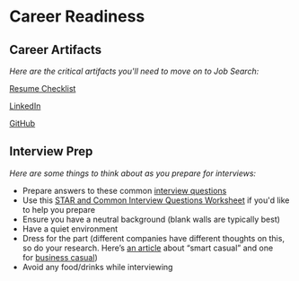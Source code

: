 # Career Readiness

## Career Artifacts

*Here are the critical artifacts you'll need to move on to Job Search:*

[Resume Checklist](Career%20Readiness%200d93fba02ce4490291ea86a27a9498e0/Resume%20Checklist%204f769635839c494bbefe49d60e48f6a7.md)

[LinkedIn](Career%20Readiness%200d93fba02ce4490291ea86a27a9498e0/LinkedIn%204557b3e22e6a456f94f42f704bfd575d.md)

[GitHub](Career%20Readiness%200d93fba02ce4490291ea86a27a9498e0/GitHub%206ffaedb76caa4d48836dd0ca448607a2.md)

## Interview Prep

*Here are some things to think about as you prepare for interviews:*

- Prepare answers to these common [interview questions](https://docs.google.com/document/d/1cdcormJk0hM3Wy70yxHzmOC17xiVnfPBBahevCbU5zo/edit?usp=sharing)
- Use this [STAR and Common Interview Questions Worksheet](https://docs.google.com/document/d/12dqHqzFTSuHxADm0E_vxMQWqyYVKJyPLuvsM7lnHdYg/edit?usp=sharing) if you'd like to help you prepare
- Ensure you have a neutral background (blank walls are typically best)
- Have a quiet environment
- Dress for the part (different companies have different thoughts on this, so do your research. Here’s [an article](https://www.thebalancecareers.com/what-to-wear-to-a-casual-job-interview-2061092) about “smart casual” and one for [business casual](https://www.thebalancecareers.com/business-casual-dress-code-4051117))
- Avoid any food/drinks while interviewing
